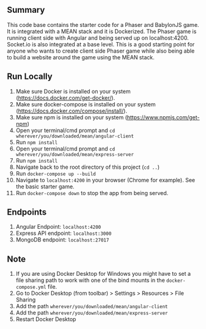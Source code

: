 Summary
----------

This code base contains the starter code for a Phaser and BabylonJS game. It is integrated with a MEAN stack and it is Dockerized. The Phaser game is running client side with Angular and being served up on localhost:4200. Socket.io is also integrated at a base level. This is a good starting point for anyone who wants to create client side Phaser game while also being able to build a website around the game using the MEAN stack.

Run Locally
-----------

1. Make sure Docker is installed on your system (https://docs.docker.com/get-docker/).
2. Make sure docker-compose is installed on your system (https://docs.docker.com/compose/install/).
3. Make sure npm is installed on your system (https://www.npmjs.com/get-npm)
4. Open your terminal/cmd prompt and `cd wherever/you/downloaded/mean/angular-client`
5. Run `npm install`
6. Open your terminal/cmd prompt and `cd wherever/you/downloaded/mean/express-server`
7. Run `npm install`
8. Navigate back to the root directory of this project (`cd ..`)
9. Run `docker-compose up --build`
10. Navigate to `localhost:4200` in your browser (Chrome for example). See the basic starter game.
11. Run `docker-compose down` to stop the app from being served.

Endpoints
----------

1. Angular Endpoint: `localhost:4200`
2. Express API endpoint: `localhost:3000`
3. MongoDB endpoint: `localhost:27017`

Note
----------

1. If you are using Docker Desktop for Windows you might have to set a file sharing path to work with one of the bind mounts in the `docker-compose.yml` file.
2. Go to Docker Desktop (from toolbar) > Settings > Resources > File Sharing
3. Add the path `wherever/you/downloaded/mean/angular-client`
4. Add the path `wherever/you/downloaded/mean/express-server`
5. Restart Docker Desktop



